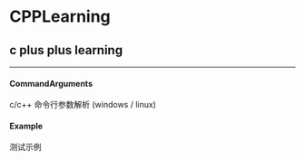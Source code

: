 # CPPLearning
## c plus plus learning <br>
****
#### CommandArguments
c/c++ 命令行参数解析 (windows / linux)

#### Example
测试示例

